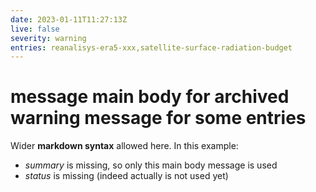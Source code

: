```yaml
---
date: 2023-01-11T11:27:13Z
live: false
severity: warning
entries: reanalisys-era5-xxx,satellite-surface-radiation-budget
---
```

 
# message main body for archived warning message for some entries 
 
Wider **markdown syntax** allowed here. In this example:
* *summary* is missing, so only this main body message is used
* *status* is missing (indeed actually is not used yet)

